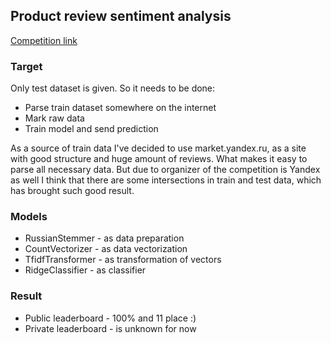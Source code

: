 ## Product review sentiment analysis

[Competition link](https://www.kaggle.com/c/product-reviews-sentiment-analysis/leaderboard)

### Target
Only test dataset is given. 
So it needs to be done:
 * Parse train dataset somewhere on the internet
 * Mark raw data
 * Train model and send prediction
 
As a source of train data I've decided to use market.yandex.ru, as a site with good structure and huge amount of reviews. 
What makes it easy to parse all necessary data. But due to organizer of the competition is Yandex as well I think that there are some 
intersections in train and test data, which has brought such good result.
 
### Models
 * RussianStemmer   - as data preparation
 * CountVectorizer  - as data vectorization
 * TfidfTransformer - as transformation of vectors
 * RidgeClassifier  - as classifier
  
### Result
 * Public leaderboard  - 100% and 11 place :)
 * Private leaderboard - is unknown for now

